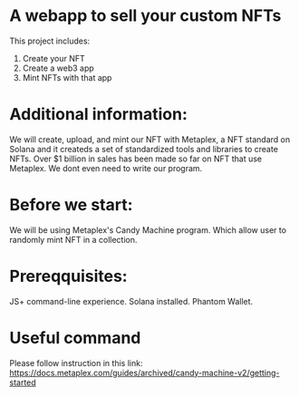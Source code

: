 # A webapp to sell your custom NFTs

This project includes:
1. Create your NFT
2. Create a web3 app
3. Mint NFTs with that app


# Additional information:
We will create, upload, and mint our NFT with Metaplex, a NFT standard on Solana and it createds a set of standardized tools and libraries to create NFTs. 
Over $1 billion in sales has been made so far on NFT that use Metaplex. 
We dont even need to write our program. 

# Before we start:
We will be using Metaplex's Candy Machine program. Which allow user to randomly mint NFT in a collection.

# Prereqquisites:
  JS+ command-line experience. 
  Solana installed. 
  Phantom Wallet. 

# Useful command 
Please follow instruction in this link: https://docs.metaplex.com/guides/archived/candy-machine-v2/getting-started
